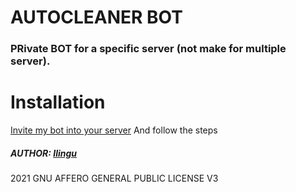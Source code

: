 # AUTOCLEANER BOT

### PRivate BOT for a specific server (not make for multiple server).

# Installation

[Invite my bot into your server](https://discord.com/api/oauth2/authorize?client_id=682344016527884340&permissions=8&scope=bot%20applications.commands)
And follow the steps

##### AUTHOR: [Ilingu](https://github.com/Ilingu)

2021
GNU AFFERO GENERAL PUBLIC LICENSE V3
